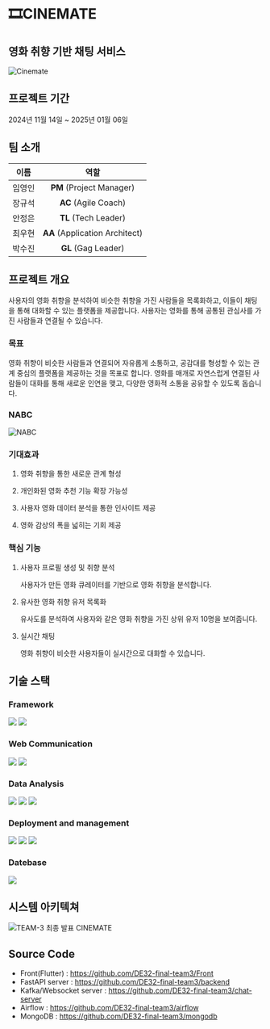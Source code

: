 # 🎞️CINEMATE

## 영화 취향 기반 채팅 서비스
![Cinemate](https://github.com/user-attachments/assets/1d432d2d-5f6b-454a-8a7a-60ed6240896d)

## 프로젝트 기간
2024년 11월 14일 ~ 2025년 01월 06일


## 팀 소개
| 이름 | 역할 | 
|:------:|:--------:|
| 임영인 | **PM** (Project Manager) |
| 장규석 | **AC** (Agile Coach)|
| 안정은 | **TL** (Tech Leader)|
| 최우현 | **AA** (Application Architect)|
| 박수진 | **GL** (Gag Leader)|


##  프로젝트 개요
사용자의 영화 취향을 분석하여 비슷한 취향을 가진 사람들을 목록화하고, 이들이 채팅을 통해 대화할 수 있는 플랫폼을 제공합니다. 사용자는 영화를 통해 공통된 관심사를 가진 사람들과 연결될 수 있습니다.


### 목표
영화 취향이 비슷한 사람들과 연결되어 자유롭게 소통하고, 공감대를 형성할 수 있는 관계 중심의 플랫폼을 제공하는 것을 목표로 합니다. 영화를 매개로 자연스럽게 연결된 사람들이 대화를 통해 새로운 인연을 맺고, 다양한 영화적 소통을 공유할 수 있도록 돕습니다.


### NABC
![NABC](https://github.com/user-attachments/assets/0b17b8e5-bace-4068-9217-a03ede02d298)


### 기대효과
1. 영화 취향을 통한 새로운 관계 형성

2. 개인화된 영화 추천 기능 확장 가능성

3. 사용자 영화 데이터 분석을 통한 인사이트 제공

4. 영화 감상의 폭을 넓히는 기회 제공


### 핵심 기능
1. 사용자 프로필 생성 및 취향 분석
   
   사용자가 만든 영화 큐레이터를 기반으로 영화 취향을 분석합니다.
  
2. 유사한 영화 취향 유저 목록화

   유사도를 분석하여 사용자와 같은 영화 취향을 가진 상위 유저 10명을 보여줍니다.
   
3. 실시간 채팅

   영화 취향이 비슷한 사용자들이 실시간으로 대화할 수 있습니다.

## 기술 스택
### Framework
<img src="https://img.shields.io/badge/Flutter-02569B?style=for-the-badge&logo=Flutter&logoColor=white"> <img src="https://img.shields.io/badge/FastAPI-009688?style=for-the-badge&logo=fastapi&logoColor=white">
### Web Communication
<img src="https://img.shields.io/badge/Websocket-black?style=for-the-badge&logo=socket.io&badgeColor=010101"> <img src="https://img.shields.io/badge/Apache Kafka-231F20?style=for-the-badge&logo=apachekafka&logoColor=white">
### Data Analysis
<img src="https://img.shields.io/badge/Apache Spark-E25A1C?style=for-the-badge&logo=Apache Spark&logoColor=white"> <img src="https://img.shields.io/badge/Pandas-150458?style=for-the-badge&logo=pandas&logoColor=white"> <img src="https://img.shields.io/badge/Numpy-013243?style=for-the-badge&logo=Numpy&logoColor=white">
### Deployment and management
<img src="https://img.shields.io/badge/Amazon EC2-FF9900?style=for-the-badge&logo=Amazon EC2&logoColor=white"> <img src="https://img.shields.io/badge/Docker-2496ED?style=for-the-badge&logo=Docker&logoColor=white"> <img src="https://img.shields.io/badge/Apache Airflow-017CEE?style=for-the-badge&logo=Apache Airflow&logoColor=white">
### Datebase
<img src="https://img.shields.io/badge/MongoDB-47A248?style=for-the-badge&logo=MongoDB&logoColor=white">

## 시스템 아키텍쳐
![TEAM-3  최종 발표 CINEMATE ](https://github.com/user-attachments/assets/9a279c23-98fa-4d61-b98d-e9e2655972b0)

## Source Code
- Front(Flutter) : https://github.com/DE32-final-team3/Front
- FastAPI server : https://github.com/DE32-final-team3/backend
- Kafka/Websocket server : https://github.com/DE32-final-team3/chat-server
- Airflow : https://github.com/DE32-final-team3/airflow
- MongoDB : https://github.com/DE32-final-team3/mongodb
